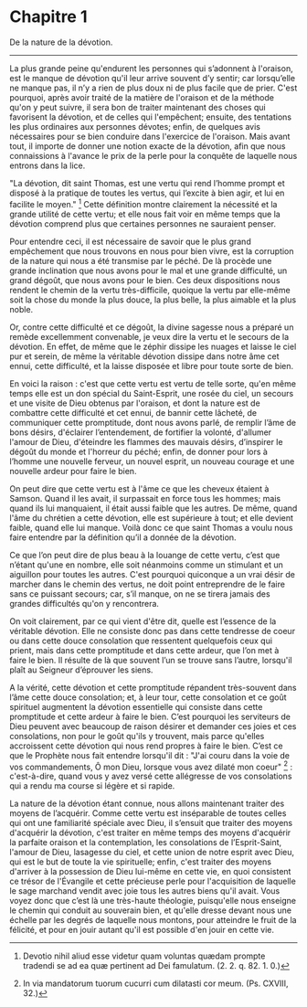 # Chapitre 1

De la nature de la dévotion.

***

La plus grande peine qu'endurent les personnes qui s’adonnent à l'oraison, est le manque de dévotion qu'il leur arrive souvent d’y sentir; car lorsqu’elle ne manque pas, il n’y a rien de plus doux ni de plus facile que de prier. C'est pourquoi, après avoir traité de la matière de l'oraison et de la méthode qu'on y peut suivre, il sera bon de traiter maintenant des choses qui favorisent la dévotion, et de celles qui l'empêchent; ensuite, des tentations les plus ordinaires aux personnes dévotes; enfin, de quelques avis nécessaires pour se bien conduire dans l'exercice de l'oraison. Mais avant tout, il importe de donner une notion exacte de la dévotion, afin que nous connaissions à l'avance le prix de la perle pour la conquête de laquelle nous entrons dans la lice.

"La dévotion, dit saint Thomas, est une vertu qui rend l’homme prompt et disposé à la pratique de toutes les vertus, qui l’excite à bien agir, et lui en facilite le moyen." [^1] Cette définition montre clairement la nécessité et la grande utilité de cette vertu; et elle nous fait voir en même temps que la dévotion comprend plus que certaines personnes ne sauraient penser.

[^1]: Devotio nihil aliud esse videtur quam voluntas quædam prompte tradendi se ad ea quæ pertinent ad Dei famulatum. (2. 2. q. 82. 1. 0.)

Pour entendre ceci, il est nécessaire de savoir que le plus grand empêchement que nous trouvons en nous pour bien vivre, est la corruption de la nature qui nous a été transmise par le péché. De là procède une grande inclination que nous avons pour le mal et une grande difficulté, un grand dégoût, que nous avons pour le bien. Ces deux dispositions nous rendent le chemin de la vertu très-difficile, quoique la vertu par elle-même soit la chose du monde la plus douce, la plus belle, la plus aimable et la plus noble. 

Or, contre cette difficulté et ce dégoût, la divine sagesse nous a préparé un remède excellemment convenable, je veux dire la vertu et le secours de la dévotion. En effet, de même que le zéphir dissipe les nuages et laisse le ciel pur et serein, de même la véritable dévotion dissipe dans notre âme cet ennui, cette difficulté, et la laisse disposée et libre pour toute sorte de bien. 

En voici la raison : c'est que cette vertu est vertu de telle sorte, qu'en même temps elle est un don spécial du Saint-Esprit, une rosée du ciel, un secours et une visite de Dieu obtenus par l'oraison, et dont la nature est de combattre cette difficulté et cet ennui, de bannir cette lâcheté, de communiquer cette promptitude, dont nous avons parlé, de remplir l’âme de bons désirs, d'éclairer l’entendement, de fortifier la volonté, d'allumer l'amour de Dieu, d'éteindre les flammes des mauvais désirs, d’inspirer le dégoût du monde et l'horreur du péché; enfin, de donner pour lors à l’homme une nouvelle ferveur, un nouvel esprit, un nouveau courage et une nouvelle ardeur pour faire le bien. 

On peut dire que cette vertu est à l'âme ce que les cheveux étaient à Samson. Quand il les avait, il surpassait en force tous les hommes; mais quand ils lui manquaient, il était aussi faible que les autres. De même, quand l'âme du chrétien a cette dévotion, elle est supérieure à tout; et elle devient faible, quand elle lui manque. Voilà donc ce que saint Thomas a voulu nous faire entendre par la définition qu’il a donnée de la dévotion. 

Ce que l’on peut dire de plus beau à la louange de cette vertu, c’est que n’étant qu'une en nombre, elle soit néanmoins comme un stimulant et un aiguillon pour toutes les autres. C'est pourquoi quiconque a un vrai désir de marcher dans le chemin des vertus, ne doit point entreprendre de le faire sans ce puissant secours; car, s’il manque, on ne se tirera jamais des grandes difficultés qu'on y rencontrera.

On voit clairement, par ce qui vient d'être dit, quelle est l’essence de la véritable dévotion. Elle ne consiste donc pas dans cette tendresse de coeur ou dans cette douce consolation que ressentent quelquefois ceux qui prient, mais dans cette promptitude et dans cette ardeur, que l’on met à faire le bien. Il résulte de là que souvent l’un se trouve sans l’autre, lorsqu'il plaît au Seigneur d’éprouver les siens. 

A la vérité, cette dévotion et cette promptitude répandent très-souvent dans l’âme cette douce consolation; et, à leur tour, cette consolation et ce goût spirituel augmentent la dévotion essentielle qui consiste dans cette promptitude et cette ardeur à faire le bien. C’est pourquoi les serviteurs de Dieu peuvent avec beaucoup de raison désirer et demander ces joies et ces consolations, non pour le goût qu'ils y trouvent, mais parce qu'elles accroissent cette dévotion qui nous rend propres à faire le bien. C’est ce que le Prophète nous fait entendre lorsqu'il dit : "J'ai couru dans la voie de vos commandements, Ô mon Dieu, lorsque vous avez dilaté mon coeur" [^2] : c'est-à-dire, quand vous y avez versé cette allégresse de vos consolations qui a rendu ma course si légère et si rapide. 

[^2]: In via mandatorum tuorum cucurri cum dilatasti cor meum. (Ps. CXVIII, 32.)

La nature de la dévotion étant connue, nous allons maintenant traiter des moyens de l’acquérir. Comme cette vertu est inséparable de toutes celles qui ont une familiarité spéciale avec Dieu, il s’ensuit que traiter des moyens d'acquérir la dévotion, c'est traiter en même temps des moyens d'acquérir la parfaite oraison et la contemplation, les consolations de l’Esprit-Saint, l'amour de Dieu, lasagesse du ciel, et cette union de notre esprit avec Dieu, qui est le but de toute la vie spirituelle; enfin, c'est traiter des moyens d'arriver à la possession de Dieu lui-même en cette vie, en quoi consistent ce trésor de l'Évangile et cette précieuse perle pour l'acquisition de laquelle le sage marchand vendit avec joie tous les autres biens qu'il avait. Vous voyez donc que c’est là une très-haute théologie, puisqu'elle nous enseigne le chemin qui conduit au souverain bien, et qu'elle dresse devant nous une échelle par les degrés de laquelle nous montons, pour atteindre le fruit de la félicité, et pour en jouir autant qu'il est possible d'en jouir en cette vie.

